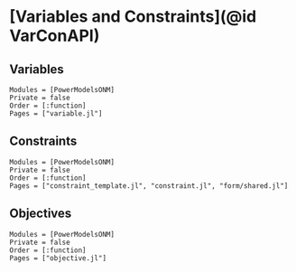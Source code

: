 # [Variables and Constraints](@id VarConAPI)

## Variables

```@autodocs
Modules = [PowerModelsONM]
Private = false
Order = [:function]
Pages = ["variable.jl"]
```

## Constraints

```@autodocs
Modules = [PowerModelsONM]
Private = false
Order = [:function]
Pages = ["constraint_template.jl", "constraint.jl", "form/shared.jl"]
```

## Objectives

```@autodocs
Modules = [PowerModelsONM]
Private = false
Order = [:function]
Pages = ["objective.jl"]
```
